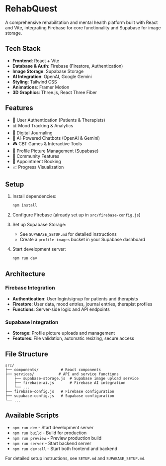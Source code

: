 # RehabQuest

A comprehensive rehabilitation and mental health platform built with React and Vite, integrating Firebase for core functionality and Supabase for image storage.

## Tech Stack

- **Frontend**: React + Vite
- **Database & Auth**: Firebase (Firestore, Authentication)
- **Image Storage**: Supabase Storage
- **AI Integration**: OpenAI, Google Gemini
- **Styling**: Tailwind CSS
- **Animations**: Framer Motion
- **3D Graphics**: Three.js, React Three Fiber

## Features

- 🔐 User Authentication (Patients & Therapists)
- 📊 Mood Tracking & Analytics
- 📝 Digital Journaling
- 🤖 AI-Powered Chatbots (OpenAI & Gemini)
- 🎮 CBT Games & Interactive Tools
- 📸 Profile Picture Management (Supabase)
- 👥 Community Features
- 📅 Appointment Booking
- 📈 Progress Visualization

## Setup

1. Install dependencies:
   ```bash
   npm install
   ```

2. Configure Firebase (already set up in `src/firebase-config.js`)

3. Set up Supabase Storage:
   - See `SUPABASE_SETUP.md` for detailed instructions
   - Create a `profile-images` bucket in your Supabase dashboard

4. Start development server:
   ```bash
   npm run dev
   ```

## Architecture

### Firebase Integration
- **Authentication**: User login/signup for patients and therapists
- **Firestore**: User data, mood entries, journal entries, therapist profiles
- **Functions**: Server-side logic and API endpoints

### Supabase Integration
- **Storage**: Profile picture uploads and management
- **Features**: File validation, automatic resizing, secure access

## File Structure

```
src/
├── components/          # React components
├── services/           # API and service functions
│   ├── supabase-storage.js  # Supabase image upload service
│   ├── firebase-ai.js       # Firebase AI integration
│   └── ...
├── firebase-config.js   # Firebase configuration
├── supabase-config.js   # Supabase configuration
└── ...
```

## Available Scripts

- `npm run dev` - Start development server
- `npm run build` - Build for production
- `npm run preview` - Preview production build
- `npm run server` - Start backend server
- `npm run dev:all` - Start both frontend and backend

For detailed setup instructions, see `SETUP.md` and `SUPABASE_SETUP.md`.
